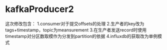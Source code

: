 # kafkaProducer2

这次修改包含：
1.consumer对于提交offsets的处理
2.生产者的key改为tags+timestamp，topic为meansurement
3.在生产者发送record时使用timestamp对分区数取模作为分发到partition的依据
4.influxdb的获取改为单例模式
